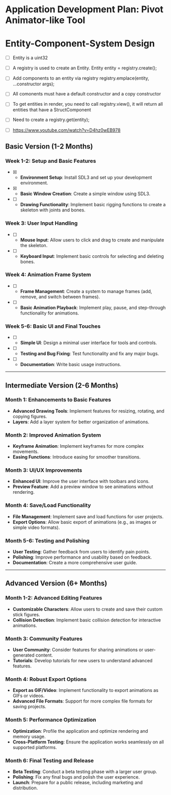 # Application Development Plan: Pivot Animator-like Tool

# Entity-Component-System Design
- [ ] Entity is a uint32
- [ ] A registry is used to create an Entity. Entity entity = registry.create();
- [ ] Add components to an entity via registry registry.emplace<StructComponent>(entity, ...constructor args);
- [ ] All comonents must have a default constructor and a copy constructor
- [ ] To get entities in render, you need to call registry.view<StructComponent>(), it will return all entities that have a StructComponent
- [ ] Need to create a registry.get<StructComponent>(entity);
- [ ] https://www.youtube.com/watch?v=D4hz0wEB978


## Basic Version (1-2 Months)

### Week 1-2: Setup and Basic Features
- [x] - **Environment Setup**: Install SDL3 and set up your development environment.
- [x] - **Basic Window Creation**: Create a simple window using SDL3.
- [ ] - **Drawing Functionality**: Implement basic rigging functions to create a skeleton with joints and bones.

### Week 3: User Input Handling
- [ ] - **Mouse Input**: Allow users to click and drag to create and manipulate the skeleton.
- [ ] - **Keyboard Input**: Implement basic controls for selecting and deleting bones.

### Week 4: Animation Frame System
- [ ] - **Frame Management**: Create a system to manage frames (add, remove, and switch between frames).
- [ ] - **Basic Animation Playback**: Implement play, pause, and step-through functionality for animations.

### Week 5-6: Basic UI and Final Touches
- [ ] - **Simple UI**: Design a minimal user interface for tools and controls.
- [ ] - **Testing and Bug Fixing**: Test functionality and fix any major bugs.
- [ ] - **Documentation**: Write basic usage instructions.

---

## Intermediate Version (2-6 Months)

### Month 1: Enhancements to Basic Features
- **Advanced Drawing Tools**: Implement features for resizing, rotating, and copying figures.
- **Layers**: Add a layer system for better organization of animations.

### Month 2: Improved Animation System
- **Keyframe Animation**: Implement keyframes for more complex movements.
- **Easing Functions**: Introduce easing for smoother transitions.

### Month 3: UI/UX Improvements
- **Enhanced UI**: Improve the user interface with toolbars and icons.
- **Preview Feature**: Add a preview window to see animations without rendering.

### Month 4: Save/Load Functionality
- **File Management**: Implement save and load functions for user projects.
- **Export Options**: Allow basic export of animations (e.g., as images or simple video formats).

### Month 5-6: Testing and Polishing
- **User Testing**: Gather feedback from users to identify pain points.
- **Polishing**: Improve performance and usability based on feedback.
- **Documentation**: Create a more comprehensive user guide.

---

## Advanced Version (6+ Months)

### Month 1-2: Advanced Editing Features
- **Customizable Characters**: Allow users to create and save their custom stick figures.
- **Collision Detection**: Implement basic collision detection for interactive animations.

### Month 3: Community Features
- **User Community**: Consider features for sharing animations or user-generated content.
- **Tutorials**: Develop tutorials for new users to understand advanced features.

### Month 4: Robust Export Options
- **Export as GIF/Video**: Implement functionality to export animations as GIFs or videos.
- **Advanced File Formats**: Support for more complex file formats for saving projects.

### Month 5: Performance Optimization
- **Optimization**: Profile the application and optimize rendering and memory usage.
- **Cross-Platform Testing**: Ensure the application works seamlessly on all supported platforms.

### Month 6: Final Testing and Release
- **Beta Testing**: Conduct a beta testing phase with a larger user group.
- **Polishing**: Fix any final bugs and polish the user experience.
- **Launch**: Prepare for a public release, including marketing and distribution.